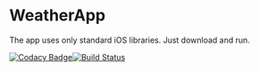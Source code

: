 # WeatherApp
The app uses only standard iOS libraries. Just download and run.

[![Codacy Badge](https://api.codacy.com/project/badge/Grade/e6add416521a4bc08aeb93227d98b832)](https://www.codacy.com/app/emile_5/WeatherApp?utm_source=github.com&amp;utm_medium=referral&amp;utm_content=blueantcorp/WeatherApp&amp;utm_campaign=Badge_Grade)[![Build Status](https://travis-ci.com/blueantcorp/WeatherApp.svg?branch=master)](https://travis-ci.com/blueantcorp/WeatherApp)
